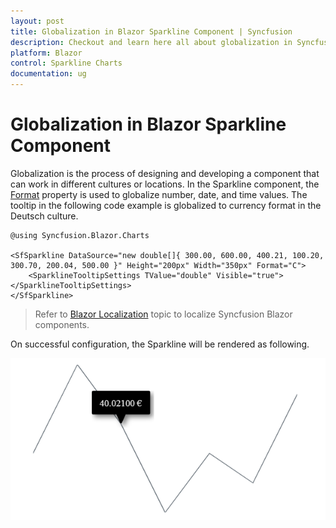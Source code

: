 ```yaml
---
layout: post
title: Globalization in Blazor Sparkline Component | Syncfusion
description: Checkout and learn here all about globalization in Syncfusion Blazor Sparkline component and much more.
platform: Blazor
control: Sparkline Charts
documentation: ug
---
```


# Globalization in Blazor Sparkline Component

Globalization is the process of designing and developing a component that can work in different cultures or locations. In the Sparkline component, the [Format](https://help.syncfusion.com/cr/blazor/Syncfusion.Blazor.Charts.SfSparkline-1.html#Syncfusion_Blazor_Charts_SfSparkline_1_Format) property is used to globalize number, date, and time values. The tooltip in the following code example is globalized to currency format in the Deutsch culture.

```cshtml
@using Syncfusion.Blazor.Charts

<SfSparkline DataSource="new double[]{ 300.00, 600.00, 400.21, 100.20, 300.70, 200.04, 500.00 }" Height="200px" Width="350px" Format="C">
    <SparklineTooltipSettings TValue="double" Visible="true"></SparklineTooltipSettings>
</SfSparkline>
```

> Refer to [Blazor Localization](https://blazor.syncfusion.com/documentation/common/localization) topic to localize Syncfusion Blazor components.

On successful configuration, the Sparkline will be rendered as following.

![Localization in Blazor Sparkline Chart](./images/localization/blazor-sparkline-localization.png)
